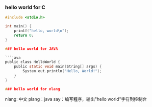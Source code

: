 ### hello world for C

```c
#include <stdio.h>

int main() {
    printf("hello, world\n");
    return 0;
}

### hello world for JAVA

```java
public class HelloWorld {
    public static void main(String[] args) {
        System.out.println("Hello, World!");
    }
}

### hello world for nlang
```
nlang: 中文
plang：java
say：编写程序，输出"hello world"字符到控制台
```
